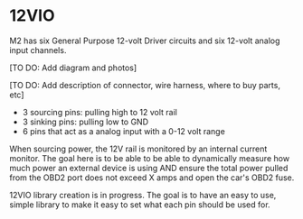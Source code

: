 12VIO
=====

M2 has six General Purpose 12-volt Driver circuits and six 12-volt analog input channels.

\[TO DO: Add diagram and photos\]

\[TO DO: Add description of connector, wire harness, where to buy parts, etc\]

- 3 sourcing pins: pulling high to 12 volt rail
- 3 sinking pins: pulling low to GND
- 6 pins that act as a analog input with a 0-12 volt range

When sourcing power, the 12V rail is monitored by an internal current monitor. The goal here is to be able to be able to dynamically measure how much power an external device is using AND ensure the total power pulled from the OBD2 port does not exceed X amps and open the car's OBD2 fuse.

12VIO library creation is in progress. The goal is to have an easy to use, simple library to make it easy to set what each pin should be used for.
